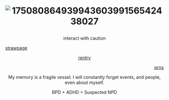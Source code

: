 
 
# <p align="center"> ![17508086493994360399156542438027](https://github.com/user-attachments/assets/c08a38e4-1f7b-421b-8d25-46da00ab5923)






 <p align="center"> interact with caution

  [strawpage](https://herr-ic.straw.page/) <p align="center"> [rentry](https://rentry.co/cartoonia) <p align="right"> [prns](https://en.pronouns.page/@animatish)



<p align="center"> My memory is a fragile vessel. I will constantly forget events, and people, even about myself.

<p align="center"> BPD + ADHD + Suspected NPD

